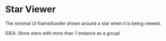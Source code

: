 
# Star Viewer

The minimal UI frame/border shown around a star when it is being viewed.

IDEA: Show stars with more than 1 instance as a group!
